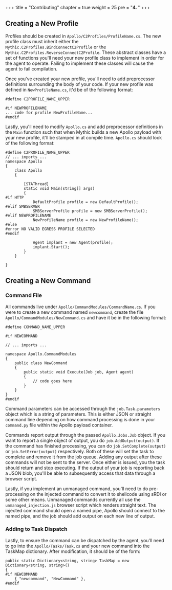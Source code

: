 +++
title = "Contributing"
chapter = true
weight = 25
pre = "<b>4. </b>"
+++

## Creating a New Profile

Profiles should be created in `Apollo/C2Profiles/ProfileName.cs`. The new profile class must inherit either the `Mythic.C2Profiles.BindConnectC2Profile` or the `Mythic.C2Profiles.ReverseConnectC2Profile`. These abstract classes have a set of functions you'll need your new profile class to implement in order for the agent to operate. Failing to implement these classes will cause the agent to fail compilation.

Once you've created your new profile, you'll need to add preprocessor definitions surrounding the body of your code. If your new profile was defined in `NewProfileName.cs`, it'd be of the following format:

```
#define C2PROFILE_NAME_UPPER

#if NEWPROFILENAME
... code for profile NewProfileName...
#endif
```
Lastly, you'll need to modify `Apollo.cs` and add preprocessor definitions in the `Main` function such that when Mythic builds a new Apollo payload with your new profile, it'll be stamped in at compile time. `Apollo.cs` should look of the following format:

```
#define C2PROFILE_NAME_UPPER
// ... imports ...
namespace Apollo
{
    class Apollo
    {

        [STAThread]
        static void Main(string[] args)
        {
#if HTTP
            DefaultProfile profile = new DefaultProfile();
#elif SMBSERVER
            SMBServerProfile profile = new SMBServerProfile();
#elif NEWPROFILENAME
            NewProfileName profile = new NewProfileName();
#else
#error NO VALID EGRESS PROFILE SELECTED
#endif

            Agent implant = new Agent(profile);
            implant.Start();
        }
    }

}
```

## Creating a New Command

### Command File

All commands live under `Apollo/CommandModules/CommandName.cs`. If you were to create a new command named `newcommand`, create the file `Apollo/CommandModules/NewCommand.cs` and have it be in the following format:

```
#define COMMAND_NAME_UPPER

#if NEWCOMMAND

// ... imports ...

namespace Apollo.CommandModules
{
    public class NewCommand
    {
        public static void Execute(Job job, Agent agent)
        {
            // code goes here
        }
    }
}
#endif
```

Command parameters can be accessed through the `job.Task.parameters` object which is a string of parameters. This is either JSON or straight command line depending on how command processing is done in your `command.py` file within the Apollo payload container.

Commands report output through the passed `Apollo.Jobs.Job` object. If you want to report a single object of output, you do `job.AddOutput(output)`. If the command has finished processing, you can do `job.SetComplete(output)` or `job.SetError(output)` respectively. Both of these will set the task to complete and remove it from the job queue. Adding any output after these commands will not be sent to the server. Once either is issued, you the task should return and stop executing. If the output of your job is reporting back a JSON blob, you'll be able to subsequently access that data through a browser script.

Lastly, if you implement an unmanaged command, you'll need to do pre-processing on the injected command to convert it to shellcode using sRDI or some other means. Unmanaged commands currently all use the `unmanaged_injection.js` browser script which renders straight text. The injected command should open a named pipe, Apollo should connect to the named pipe, and the job should add output on each new line of output.

### Adding to Task Dispatch

Lastly, to ensure the command can be dispatched by the agent, you'll need to go into the `Apollo/Tasks/Task.cs` and your new command into the TaskMap dictionary. After modification, it should be of the form:

```
public static Dictionary<string, string> TaskMap = new Dictionary<string, string>()
{
#if NEWCOMMAND
    { "newcommand", "NewCommand" },
#endif
```
